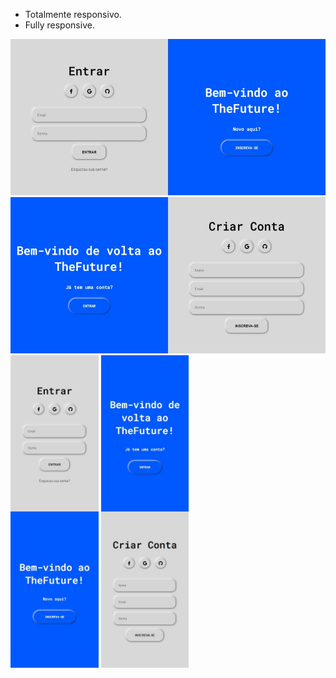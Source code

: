 * Totalmente responsivo.
* Fully responsive.

<img height="250em" src="/image/sign_in.jpeg"></img>
<img height="250em" src="/image/sign_up.jpeg"></img>
<img height="500em" src="/image/sign_in_mobile.jpeg"></img>
<img height="500em" src="/image/sign_up_mobilee.jpeg"></img>